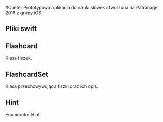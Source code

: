 #Cueter
Prototypowa aplikacja do nauki słówek stworzona na Patronage 2016 z grupy iOS.


## Pliki swift


## Flashcard

Klasa fiszek.

## FlashcardSet

Klasa przechowywująca fiszki oraz ich opis.

## Hint

Enumerator Hint